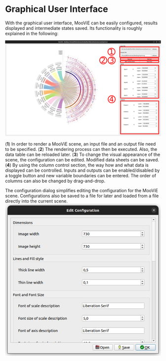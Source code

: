 Graphical User Interface
==========

With the graphical user interface, MooViE can be easily configured, results displayed and intermediate states saved. Its
functionality is roughly explained in the following:

![Example MooViE scene in GUI](images/example_gui_main.png)

(**1**) In order to render a MooViE scene, an input file and an output file need to be specified. (**2**) The rendering process can
then be executed. Also, the data table can be reloaded later. (**3**) To change the visual appearance of the scene, the
configuration can be edited. Modified data sheets can be saved. (**4**) By using the column control section, the way how and
what data is displayed can be controlled. Inputs and outputs can be enabled/disabled by a toggle button and new
variable boundaries can be entered. The order of columns can also be changed by drag-and-drop. 

The configuration dialog simplifies editing the configuration for the MooViE scene. Configurations also be saved to a
file for later and loaded from a file directly into the current scene.
![Example MooViE configuration dialog](images/example_gui_conf.png)